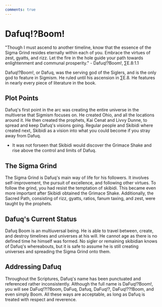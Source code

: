 ```yaml
---
comments: true
---
```

# Dafuq!?Boom!

"Though I must ascend to another timeline, know that the essence of the Sigma Grind resides eternally within each of you. Embrace the virtues of zest, gyatts, and rizz. Let the fire in the hole guide your path towards enlightenment and communal prosperity."
\- Dafuq!?Boom!, ∑E.8:1.1

Dafuq!?Boom!, or Dafuq, was the serving god of the Siglers, and is the only god to feature in Sigmism. He ruled until his ascension in ∑E.8. He features in nearly every piece of literature in the book.

## **Plot Points**
 Dafuq's first point in the arc was creating the entire universe in the multiverse that Sigmism focuses on. He created Ohio, and all the locations around it. He then created the prophets, Kai Cenat and Livvy Dunne, to spread and keep Dafuq's visions going. Regular people and Skibidi where created next, Skibidi as a vision into what you could become if you stray away from Dafuq. 
 * It was not forseen that Skibidi would discover the Grimace Shake and rise above the control and limits of Dafuq.

## **The Sigma Grind**
 The Sigma Grind is Dafuq's main way of life for his followers. It involves self-improvement, the pursuit of excellence, and following other virtues. To follow the grind, you had resist the temptation of skibidi. This became even more important after Skibidi obtained the Grimace Shake. Additionally, the Sacred Path, consisting of rizz, gyatts, ratios, fanum taxing, and zest, were taught by the prophets.

## **Dafuq's Current Status**
 Dafuq Boom is an multiuversal being. He is able to travel between, create, and destroy timelines and universes at his will. He cannot age as there is no defined time he himself was formed. No sigler or remaining skibidian knows of Dafuq's whereabouts, but it is safe to assume he is still creating universes and spreading the Sigma Grind onto them. 

## **Addressing Dafuq**
Throughout the Scriptures, Dafuq's name has been punctuated and referenced rather inconsistently. Although the full name is DaFuq!?Boom!, you will see DaFuq!?!?Boom, DaFuq, Dafuq, DaFuq!?, DaFuq!??!Boom, and even simply Boom. All these ways are acceptable, as long as Dafuq is treated with respect and reverence.
